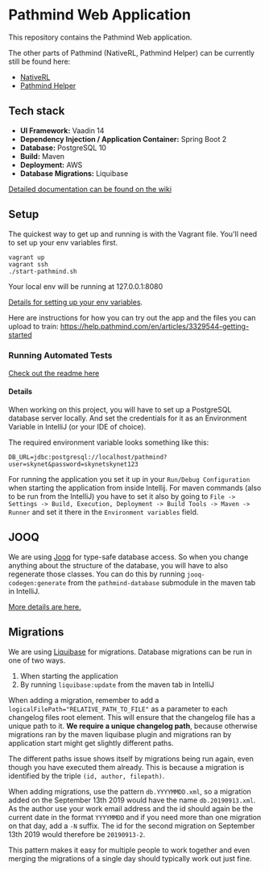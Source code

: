 # Pathmind Web Application

This repository contains the Pathmind Web application.

The other parts of Pathmind (NativeRL, Pathmind Helper) can be currently still be found here:

- [NativeRL](https://github.com/SkymindIO/nativerl/tree/master/nativerl)
- [Pathmind Helper](https://github.com/SkymindIO/nativerl/tree/master/PathmindPolicyHelper)

## Tech stack

- **UI Framework:** Vaadin 14
- **Dependency Injection / Application Container:** Spring Boot 2
- **Database:** PostgreSQL 10
- **Build:** Maven
- **Deployment:** AWS
- **Database Migrations:** Liquibase

[Detailed documentation can be found on the wiki](https://github.com/SkymindIO/pathmind-webapp/wiki)

## Setup

The quickest way to get up and running is with the Vagrant file. You'll need to set up your env variables first.

```
vagrant up
vagrant ssh
./start-pathmind.sh
```

Your local env will be running at 127.0.0.1:8080

[Details for setting up your env variables](https://github.com/SkymindIO/pathmind-webapp/wiki/Setting-up-your-dev-environment). 

Here are instructions for how you can try out the app and the files you can upload to train:
https://help.pathmind.com/en/articles/3329544-getting-started

### Running Automated Tests
[Check out the readme here](pathmind-bdd-tests/README.md)

#### Details

When working on this project, you will have to set up a PostgreSQL database server locally. And set the credentials for
it as an Environment Variable in IntelliJ (or your IDE of choice).

The required environment variable looks something like this:

```
DB_URL=jdbc:postgresql://localhost/pathmind?user=skynet&password=skynetskynet123
```

For running the application you set it up in your `Run/Debug Configuration` when starting the application from inside
Intellij. For maven commands (also to be run from the IntelliJ) you have to set it also by going to
`File -> Settings -> Build, Execution, Deployment -> Build Tools -> Maven -> Runner` and set it there in the
`Environment variables` field.

## JOOQ

We are using [Jooq](https://www.jooq.org/doc/3.11/manual/) for type-safe database access. So when you change anything
about the structure of the database, you will have to also regenerate those classes. You can do this by running
`jooq-codegen:generate` from the `pathmind-database` submodule in the maven tab in IntelliJ.

[More details are here.](https://github.com/SkymindIO/pathmind-webapp/wiki/Liquibase-and-JOOQ#jooq)

## Migrations

We are using [Liquibase](https://www.liquibase.org/documentation/xml_format.html) for migrations. Database migrations
can be run in one of two ways.

1. When starting the application
2. By running `liquibase:update` from the maven tab in IntelliJ

When adding a migration, remember to add a `logicalFilePath="RELATIVE_PATH_TO_FILE"` as a parameter to each changelog
files root element. This will ensure that the changelog file has a unique path to it. **We require a unique changelog
path**, because otherwise migrations ran by the maven liquibase plugin and migrations ran by application start might
get slightly different paths.

The different paths issue shows itself by migrations being run again, even though you have executed them already. This
is because a migration is identified by the triple `(id, author, filepath)`.

When adding migrations, use the pattern `db.YYYYMMDD.xml`, so a migration added on the September 13th 2019 would have
the name `db.20190913.xml`. As the author use your work email address and the id should again be the current date in the
format `YYYYMMDD` and if you need more than one migration on that day, add a `-N` suffix. The id for the second
migration on September 13th 2019 would therefore be `20190913-2`.

This pattern makes it easy for multiple people to work together and even merging the migrations of a single day should
typically work out just fine.
